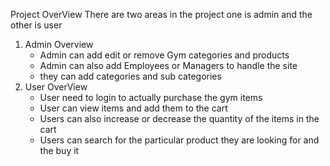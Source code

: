 
Project OverView
There are two areas in the project one is admin and the other is user
 1. Admin Overview
    * Admin can add edit or remove Gym categories and products
    * Admin can also add Employees or Managers to handle the site
    * they can add categories and sub categories
 2. User OverView
    * User need to login to actually purchase the gym items
    * User can view items and add them to the cart
    * Users can also increase or decrease the quantity of the items in the cart
    * Users can search for the particular product they are looking for and the buy it
